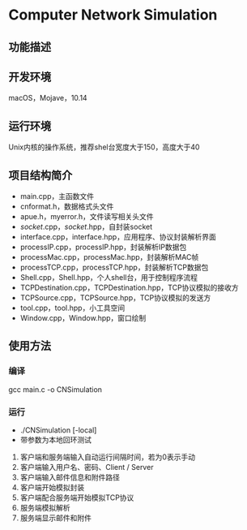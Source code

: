 # Computer Network Simulation
## 功能描述
## 开发环境
macOS，Mojave，10.14
## 运行环境
Unix内核的操作系统，推荐shel台宽度大于150，高度大于40
## 项目结构简介
- main.cpp，主函数文件
- cnformat.h，数据格式头文件
- apue.h，myerror.h，文件读写相关头文件
- _socket_.cpp，_socket_.hpp，自封装socket
- interface.cpp，interface.hpp，应用程序、协议封装解析界面
- processIP.cpp，processIP.hpp，封装解析IP数据包
- processMac.cpp，processMac.hpp，封装解析MAC帧
- processTCP.cpp，processTCP.hpp，封装解析TCP数据包
- Shell.cpp，Shell.hpp，个人shell台，用于控制程序流程
- TCPDestination.cpp，TCPDestination.hpp，TCP协议模拟的接收方
- TCPSource.cpp，TCPSource.hpp，TCP协议模拟的发送方
- tool.cpp，tool.hpp，小工具空间
- Window.cpp，Window.hpp，窗口绘制
## 使用方法
### 编译
gcc main.c -o CNSimulation
### 运行
- ./CNSimulation [-local]
- 带参数为本地回环测试
1. 客户端和服务端输入自动运行间隔时间，若为0表示手动
2. 客户端输入用户名、密码、Client / Server
3. 客户端输入邮件信息和附件路径
4. 客户端开始模拟封装
5. 客户端配合服务端开始模拟TCP协议
6. 服务端模拟解析
7. 服务端显示邮件和附件
